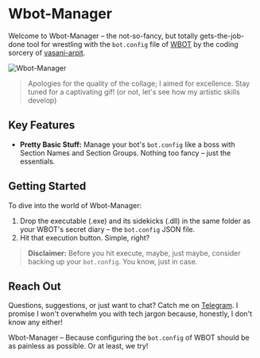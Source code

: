 # Wbot-Manager

Welcome to Wbot-Manager – the not-so-fancy, but totally gets-the-job-done tool for wrestling with the `bot.config` file of [WBOT](https://github.com/vasani-arpit/WBOT) by the coding sorcery of [vasani-arpit](https://github.com/vasani-arpit).

![Wbot-Manager](https://github.com/JoyangAR/Wbot-Manager/assets/43119910/f31a3312-e20c-402d-a0e7-f7c33bc4179a)

> Apologies for the quality of the collage; I aimed for excellence. Stay tuned for a captivating gif! (or not, let's see how my artistic skills develop)

## Key Features

- **Pretty Basic Stuff:** Manage your bot's `bot.config` like a boss with Section Names and Section Groups. Nothing too fancy – just the essentials.

## Getting Started

To dive into the world of Wbot-Manager:

1. Drop the executable (.exe) and its sidekicks (.dll) in the same folder as your WBOT's secret diary – the `bot.config` JSON file.
2. Hit that execution button. Simple, right?

> **Disclaimer:** Before you hit execute, maybe, just maybe, consider backing up your `bot.config`. You know, just in case.

## Reach Out

Questions, suggestions, or just want to chat? Catch me on [Telegram](http://t.me/JoyangAR). I promise I won't overwhelm you with tech jargon because, honestly, I don't know any either!

Wbot-Manager – Because configuring the `bot.config` of WBOT should be as painless as possible. Or at least, we try!
